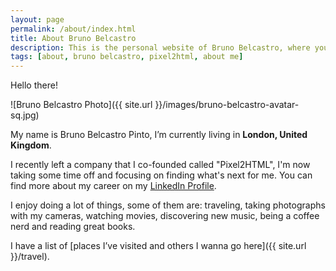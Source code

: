 ```yaml
---
layout: page
permalink: /about/index.html
title: About Bruno Belcastro
description: This is the personal website of Bruno Belcastro, where you can find posts, photos and ocassional ramblings and rants.
tags: [about, bruno belcastro, pixel2html, about me]
---
```


Hello there! 

![Bruno Belcastro Photo]({{ site.url }}/images/bruno-belcastro-avatar-sq.jpg)

My name is Bruno Belcastro Pinto, I’m currently living in **London, United Kingdom**.

I recently left a company that I co-founded called "Pixel2HTML", I'm now taking some time off and focusing on finding what's next for me. You can find more about my career on my [LinkedIn Profile](https://www.linkedin.com/in/brunobelcastro/).

I enjoy doing a lot of things, some of them are: traveling, taking photographs with my cameras, watching movies, discovering new music, being a coffee nerd and reading great books. 

I have a list of [places I’ve visited and others I wanna go here]({{ site.url }}/travel).
